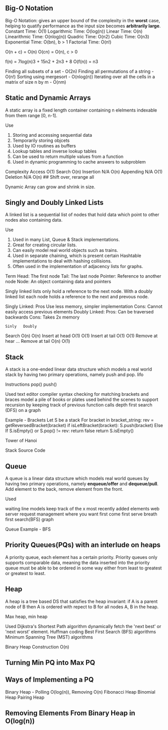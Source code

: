 ## Big-O Notation

Big-O Notation: gives an upper bound of the complexity in the **worst** case, helping to quatify performance as the input size becomes **arbitrarily large**.
Constant Time: O(1)
Logarithmic Time: O(log(n))
Linear Time: O(n)
Linearithmic Time: O(nlog(n))
Quadric Time: O(n2)
Cubic Time: O(n3)
Exponential Time: O(bn), b > 1
Factorial Time: O(n!)

O(n + c) = O(n)
O(cn) = O(n), c > 0

f(n) = 7log(n)3 + 15n2 + 2n3 + 8
O(f(n)) = n3

Finding all subsets of a set - O(2n)
Finding all permutations of a string - O(n!)
Sorting using mergesort - O(nlog(n))
Iterating over all the cells in a matrix of size n by m  - O(nm)

## Static and Dynamic Arrays

A static array is a fixed length container containing n elelments indexable from them range [0, n-1].

Use
1) Storing and accessing sequential data
2) Temporarily storing objcets
3) Used by IO routines as buffers
4) Lookup tables and inverse lookup tables
5) Can be used to return multiple values from a function
6) Used in dynamic programming to cache answers to subproblem

Complexity
Access O(1)
Search O(n)
Insertion N/A O(n)
Appending N/A O(1)
Deletion N/A O(n) ## Shift over, rerange all

Dynamic Array can grow and shrink in size.

## Singly and Doubly Linked Lists

A linked list is a sequential list of nodes that hold data which point to other nodes also containing data.

Use
1) Used in many List, Queue & Stack implementations.
2) Great for creating circular lists.
3) Can easily model real world objects such as trains.
4) Used in separate chaining, which is present certain Hashtable implementations to deal with hashing collisions.
5) Often used in the implementation of adjacency lists for graphs.

Term
Head: The first node
Tail: The last node
Pointer: Reference to another node
Node: An object containing data and pointers

Singly linked lists only hold a reference to the next node.
With a doubly linked list each node holds a reference to the next and prevous node.

Singly Linked: Pros Use less memory, simpler implementation
Cons: Cannot easily access previous elements
Doubly Linked: Pros: Can be traversed backwards
Cons: Takes 2x memory

    Sinly   Doubly
Search O(n) O(n)
Insert at head O(1) O(1)
Insert at tail O(1) O(1)
Remove at hear ...
Remove at tail O(n) O(1)

## Stack

A stack is a one-ended linear data structure which models a real world stack by having two primary operations, namely push and pop. lifo 

Instructions
pop()
push()

Used
text editor
compiler syntax checking for matching brackets and braces
model a pile of books or plates
used behind the scenes to support recursion by keeping track of previous function calls
depth first search (DFS) on a graph

Example - Brackets
Let S be a stack
For bracket in bracket_string:
    rev = getReversedBracket(bracket)
    if isLeftBracket(bracket):
        S.push(bracket)
    Else If S.isEmpty() or S.pop() != rev:
        return false
return S.isEmpty()

Tower of Hanoi

Stack Source Code

## Queue

A queue is a linear data structure which models real world queues by having two primary operations, namely **enqueue/offer** and **dequeue/pull**. Add element to the back, remove element from the front.

Used

waiting line models
keep track of the x most recently added elements
web server request management where you want first come first serve
breath first search(BFS) graph

Queue Example - BFS

## Priority Queues(PQs) with an interlude on heaps

A priority queue, each element has a certain priority. Priority queues only supports comparable data, meaning the data inserted into the priority queue must be able to be ordered in some way either from least to greatest or greatest to least. 

## Heap

A heap is a tree based DS that satisfies the heap invariant: if A is a parent node of B then A is ordered with repect to B for all nodes A, B in the heap.

Max heap, min heap

Used
Dijkstra's Shortest Path algorithm
dynamically fetch the 'next best' or 'next worst' element.
Huffman coding
Best First Search (BFS) algorithms
Minimum Spanning Tree (MST) algorithms

Binary Heap Construction O(n)

## Turning Min PQ into Max PQ

## Ways of Implementing a PQ

Binary Heap - Polling O(log(n)), Removing O(n)
Fibonacci Heap
Binomial Heap
Pairing Heap

## Removing Elements From Binary Heap in O(log(n))


